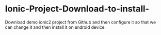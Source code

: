 # Ionic-Project-Download-to-install-
Download demo ionic2  project from Github and then configure it so that we can change it and then install it on android device.
